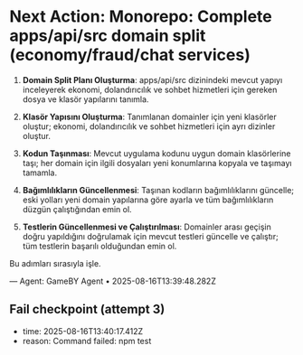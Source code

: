 # Next Action: Monorepo: Complete apps/api/src domain split (economy/fraud/chat services)

1. **Domain Split Planı Oluşturma**: apps/api/src dizinindeki mevcut yapıyı inceleyerek ekonomi, dolandırıcılık ve sohbet hizmetleri için gereken dosya ve klasör yapılarını tanımla.

2. **Klasör Yapısını Oluşturma**: Tanımlanan domainler için yeni klasörler oluştur; ekonomi, dolandırıcılık ve sohbet hizmetleri için ayrı dizinler oluştur.

3. **Kodun Taşınması**: Mevcut uygulama kodunu uygun domain klasörlerine taşı; her domain için ilgili dosyaları yeni konumlarına kopyala ve taşımayı tamamla.

4. **Bağımlılıkların Güncellenmesi**: Taşınan kodların bağımlılıklarını güncelle; eski yolları yeni domain yapılarına göre ayarla ve tüm bağımlılıkların düzgün çalıştığından emin ol.

5. **Testlerin Güncellenmesi ve Çalıştırılması**: Domainler arası geçişin doğru yapıldığını doğrulamak için mevcut testleri güncelle ve çalıştır; tüm testlerin başarılı olduğundan emin ol.

Bu adımları sırasıyla işle.

— Agent: GameBY Agent • 2025-08-16T13:39:48.282Z


## Fail checkpoint (attempt 3)
- time: 2025-08-16T13:40:17.412Z
- reason: Command failed: npm test

